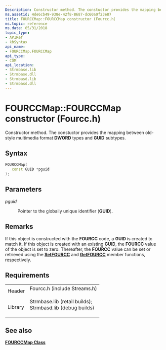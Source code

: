 ```yaml
---
Description: Constructor method. The constuctor provides the mapping between old-style multimedia format DWORD types and GUID subtypes.
ms.assetid: 4de6cb49-938e-42f8-8687-dc60a0f23e87
title: FOURCCMap::FOURCCMap constructor (Fourcc.h)
ms.topic: reference
ms.date: 05/31/2018
topic_type: 
- APIRef
- kbSyntax
api_name: 
- FOURCCMap.FOURCCMap
api_type: 
- COM
api_location: 
- Strmbase.lib
- Strmbase.dll
- Strmbasd.lib
- Strmbasd.dll
---
```


# FOURCCMap::FOURCCMap constructor (Fourcc.h)

Constructor method. The constuctor provides the mapping between old-style multimedia format **DWORD** types and **GUID** subtypes.

## Syntax


```C++
FOURCCMap(
   const GUID *pguid
);
```



## Parameters

<dl> <dt>

*pguid* 
</dt> <dd>

Pointer to the globally unique identifier (**GUID**).

</dd> </dl>

## Remarks

If this object is constructed with the **FOURCC** code, a **GUID** is created to match it. If this object is created with an existing **GUID**, the **FOURCC** value of the object is set to zero. Thereafter, the **FOURCC** value can be set or retrieved using the [**SetFOURCC**](fourccmap-setfourcc.md) and [**GetFOURCC**](fourccmap-getfourcc.md) member functions, respectively.

## Requirements



|                    |                                                                                                                                                                                            |
|--------------------|--------------------------------------------------------------------------------------------------------------------------------------------------------------------------------------------|
| Header<br/>  | <dl> <dt>Fourcc.h (include Streams.h)</dt> </dl>                                                                                    |
| Library<br/> | <dl> <dt>Strmbase.lib (retail builds); </dt> <dt>Strmbasd.lib (debug builds)</dt> </dl> |



## See also

<dl> <dt>

[**FOURCCMap Class**](fourccmap.md)
</dt> </dl>

 

 




